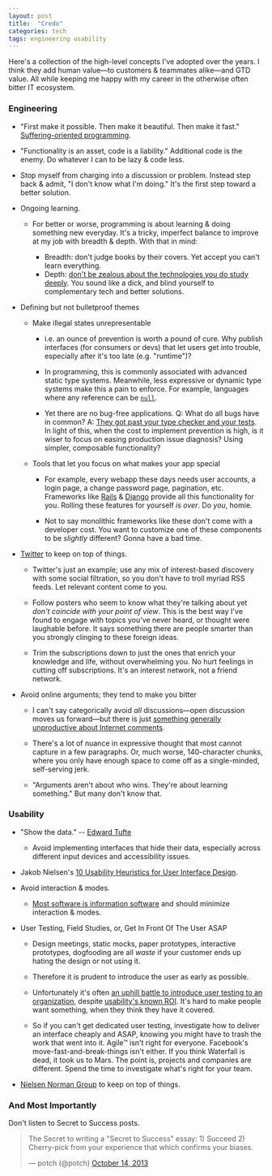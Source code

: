 ```yaml
---
layout: post
title:  "Credo"
categories: tech
tags: engineering usability
---
```


Here's a collection of the high-level concepts I've adopted over the years. I
think they add human value&mdash;to customers & teammates alike&mdash;and GTD
value. All while keeping me happy with my career in the otherwise often bitter
IT ecosystem.

### Engineering

* "First make it possible. Then make it beautiful. Then make it fast."
  [Suffering-oriented
  programming](http://nathanmarz.com/blog/suffering-oriented-programming.html).

* "Functionality is an asset, code is a liability." Additional code is the
  enemy. Do whatever I can to be lazy & code less.

* Stop myself from charging into a discussion or problem. Instead step back &
  admit, "I don't know what I'm doing." It's the first step toward a better
  solution.

*   Ongoing learning.

    *   For better or worse, programming is about learning & doing something new
        everyday. It's a tricky, imperfect balance to improve at my job with
        breadth & depth. With that in mind:

        *   Breadth: don't judge books by their covers. Yet accept you can't learn
            everything.
        *   Depth: [don't be zealous about the technologies you do study
            deeply](http://prog21.dadgum.com/128.html). You sound like a dick, and
            blind yourself to complementary tech and better solutions.

*   Defining but not bulletproof themes

    *   Make illegal states unrepresentable

        *   i.e. an ounce of prevention is worth a pound of cure. Why publish
            interfaces (for consumers or devs) that let users get into trouble,
            especially after it's too late (e.g. "runtime")?

        *   In programming, this is commonly associated with advanced static type
            systems. Meanwhile, less expressive or dynamic type systems make this
            a pain to enforce. For example, languages where any reference can be
            [`null`](https://twitter.com/franklinchen/status/271325240137756672).

        *   Yet there are no bug-free applications. Q: What do all bugs have in
            common? A: [They got past your type checker and your
            tests](http://www.infoq.com/presentations/Simple-Made-Easy). In light
            of this, when the cost to implement prevention is high, is it wiser to
            focus on easing production issue diagnosis? Using simpler, composable
            functionality?

    *   Tools that let you focus on what makes your app special

        *   For example, every webapp these days needs user accounts, a login
            page, a change password page, pagination, etc. Frameworks like
            [Rails](http://rubyonrails.org/) &
            [Django](https://www.djangoproject.com/) provide all this
            functionality for you. Rolling these features for yourself _is over_.
            Do _you_, homie.

        *   Not to say monolithic frameworks like these don't come with a
            developer cost. You want to customize one of these components to be
            _slightly_ different? Gonna have a bad time.

*   [Twitter](http://twitter.com) to keep on top of things.

    *   Twitter's just an example; use any mix of interest-based discovery with
        some social filtration, so you don't have to troll myriad RSS feeds.
        Let relevant content come to you.

    *   Follow posters who seem to know what they're talking about yet *don't
        coincide with your point of view*. This is the best way I've found to
        engage with topics you've never heard, or thought were laughable
        before. It says something there are people smarter than you strongly
        clinging to these foreign ideas.

    *   Trim the subscriptions down to just the ones that enrich your knowledge and life,
        without overwhelming you. No hurt feelings in cutting off subscriptions.
        It's an interest network, not a friend network.

*   Avoid online arguments; they tend to make you bitter

    *   I can't say categorically avoid *all* discussions—open discussion moves
        us forward—but there is just [something generally unproductive about
        Internet comments](http://xkcd.com/386/).

    *   There's a lot of nuance in expressive thought that most cannot capture in
        a few paragraphs. Or, much worse, 140-character chunks, where you only
        have enough space to come off as a single-minded, self-serving jerk.

    *   "Arguments aren't about who wins. They're about learning something." But
        many don't know that.

### Usability

*   "Show the data." -- [Edward Tufte](http://www.edwardtufte.com/tufte/)

    *   Avoid implementing interfaces that hide their data, especially across
        different input devices and accessibility issues.

*   Jakob Nielsen's [10 Usability Heuristics for User Interface
    Design](http://www.nngroup.com/articles/ten-usability-heuristics/).

*   Avoid interaction & modes.

    *   [Most software is information
        software](http://worrydream.com/MagicInk/#most_software_is_information_software)
        and should minimize interaction & modes.

*   User Testing, Field Studies, or, Get In Front Of The User ASAP

    *   Design meetings, static mocks, paper prototypes, interactive prototypes,
        dogfooding are all _waste_ if your customer ends up hating the design or
        not using it.

    *   Therefore it is prudent to introduce the user as early as possible.

    *   Unfortunately it's often [an uphill battle to introduce user testing to an
        organization](http://www.nngroup.com/articles/usability-maturity-stages-1-4/),
        despite [usability's known
        ROI](https://www.google.com/search?q=usability+roi). It's hard to make
        people want something, when they think they have it covered.

    *   So if you can't get dedicated user testing, investigate how to deliver an
        interface cheaply and ASAP, knowing you might have to trash the work that
        went into it. Agile&trade; isn't right for everyone. Facebook's
        move-fast-and-break-things isn't either. If you think Waterfall is dead,
        it took us to Mars. The point is, projects and companies are different.
        Spend the time to investigate what's right for your team.

*   [Nielsen Norman Group](http://www.nngroup.com/) to keep on top of things.

### And Most Importantly

Don't listen to Secret to Success posts.

<blockquote className="twitter-tweet"><p>The Secret to writing a &quot;Secret to Success&quot; essay:&#10;1) Succeed&#10;2) Cherry-pick from your experience that which confirms your biases.</p>&mdash; potch (@potch) <a href="https://twitter.com/potch/statuses/389870599243194369">October 14, 2013</a></blockquote>
<script src="//platform.twitter.com/widgets.js" charSet="utf-8"></script>
